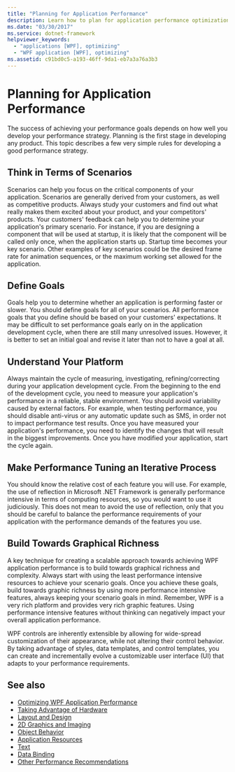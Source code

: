 ```yaml
---
title: "Planning for Application Performance"
description: Learn how to plan for application performance optimization and understand how to develop performance strategies for your applications.
ms.date: "03/30/2017"
ms.service: dotnet-framework
helpviewer_keywords:
  - "applications [WPF], optimizing"
  - "WPF application [WPF], optimizing"
ms.assetid: c91bd0c5-a193-46ff-9da1-eb7a3a76a3b3
---
```

# Planning for Application Performance

The success of achieving your performance goals depends on how well you develop your performance strategy. Planning is the first stage in developing any product. This topic describes a few very simple rules for developing a good performance strategy.

## Think in Terms of Scenarios

Scenarios can help you focus on the critical components of your application. Scenarios are generally derived from your customers, as well as competitive products. Always study your customers and find out what really makes them excited about your product, and your competitors' products. Your customers' feedback can help you to determine your application's primary scenario. For instance, if you are designing a component that will be used at startup, it is likely that the component will be called only once, when the application starts up. Startup time becomes your key scenario. Other examples of key scenarios could be the desired frame rate for animation sequences, or the maximum working set allowed for the application.

## Define Goals

Goals help you to determine whether an application is performing faster or slower. You should define goals for all of your scenarios. All performance goals that you define should be based on your customers' expectations. It may be difficult to set performance goals early on in the application development cycle, when there are still many unresolved issues. However, it is better to set an initial goal and revise it later than not to have a goal at all.

## Understand Your Platform

Always maintain the cycle of measuring, investigating, refining/correcting during your application development cycle. From the beginning to the end of the development cycle, you need to measure your application's performance in a reliable, stable environment. You should avoid variability caused by external factors. For example, when testing performance, you should disable anti-virus or any automatic update such as SMS, in order not to impact performance test results. Once you have measured your application's performance, you need to identify the changes that will result in the biggest improvements. Once you have modified your application, start the cycle again.

## Make Performance Tuning an Iterative Process

You should know the relative cost of each feature you will use. For example, the use of reflection in Microsoft .NET Framework is generally performance intensive in terms of computing resources, so you would want to use it judiciously. This does not mean to avoid the use of reflection, only that you should be careful to balance the performance requirements of your application with the performance demands of the features you use.

## Build Towards Graphical Richness

A key technique for creating a scalable approach towards achieving WPF application performance is to build towards graphical richness and complexity. Always start with using the least performance intensive resources to achieve your scenario goals. Once you achieve these goals, build towards graphic richness by using more performance intensive features, always keeping your scenario goals in mind. Remember, WPF is a very rich platform and provides very rich graphic features. Using performance intensive features without thinking can negatively impact your overall application performance.

WPF controls are inherently extensible by allowing for wide-spread customization of their appearance, while not altering their control behavior. By taking advantage of styles, data templates, and control templates, you can create and incrementally evolve a customizable user interface (UI) that adapts to your performance requirements.

## See also

- [Optimizing WPF Application Performance](optimizing-wpf-application-performance.md)
- [Taking Advantage of Hardware](optimizing-performance-taking-advantage-of-hardware.md)
- [Layout and Design](optimizing-performance-layout-and-design.md)
- [2D Graphics and Imaging](optimizing-performance-2d-graphics-and-imaging.md)
- [Object Behavior](optimizing-performance-object-behavior.md)
- [Application Resources](optimizing-performance-application-resources.md)
- [Text](optimizing-performance-text.md)
- [Data Binding](optimizing-performance-data-binding.md)
- [Other Performance Recommendations](optimizing-performance-other-recommendations.md)
